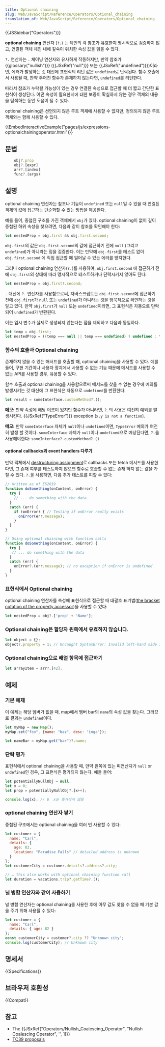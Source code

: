 ```yaml
---
title: Optional chaining
slug: Web/JavaScript/Reference/Operators/Optional_chaining
translation_of: Web/JavaScript/Reference/Operators/Optional_chaining
---
```


{{JSSidebar("Operators")}}

**optional chaining** 연산자 (**`?.`**) 는 체인의 각 참조가 유효한지 명시적으로 검증하지 않고, 연결된 객체 체인 내에 깊숙이 위치한 속성 값을 읽을 수 있다.

`?.` 연산자는 `.` 체이닝 연산자와 유사하게 작동하지만, 만약 참조가 {{glossary("nullish")}} ({{JSxRef("null")}} 또는 {{JSxRef("undefined")}})이라면, 에러가 발생하는 것 대신에 표현식의 리턴 값은 `undefined`로 단락된다. 함수 호출에서 사용될 때, 만약 주어진 함수가 존재하지 않는다면, `undefined`를 리턴한다.

따라서 참조가 누락될 가능성이 있는 경우 연결된 속성으로 접근할 때 더 짧고 간단한 표현식이 생성된다. 어떤 속성이 필요한지에 대한 보증이 확실하지 않는 경우 객체의 내용을 탐색하는 동안 도움이 될 수 있다.

optional chaining은 선언되지 않은 루트 객체에 사용할 수 없지만, 정의되지 않은 루트 객체와는 함께 사용할 수 있다.

{{EmbedInteractiveExample("pages/js/expressions-optionalchainingoperator.html")}}

## 문법

```js
    obj?.prop
    obj?.[expr]
    arr?.[index]
    func?.(args)
```

## 설명

optional chaining 연산자는 참조나 기능이 `undefined` 또는 `null`일 수 있을 때 연결된 객체의 값에 접근하는 단순화할 수 있는 방법을 제공한다.

예를 들어, 중첩된 구조를 가진 객체에서 `obj`가 있다. optional chaining이 없이 깊이 중첩된 하위 속성을 찾으려면, 다음과 같이 참조를 확인해야 한다:

```js
let nestedProp = obj.first && obj.first.second;
```

`obj.first`의 값은 `obj.first.second`의 값에 접근하기 전에 `null` (그리고 `undefined`)가 아니라는 점을 검증한다. 이는 만약에 `obj.first`를 테스트 없이 `obj.first.second` 에 직접 접근할 때 일어날 수 있는 에러를 방지한다.

그러나 optional chaining 연산자(`?.`)를 사용하여, `obj.first.second` 에 접근하기 전에 `obj.first`의 상태에 따라 명시적으로 테스트하거나 단락시키지 않아도 된다:

```js
let nestedProp = obj.first?.second;
```

`.` 대신에 `?.` 연산자를 사용함으로써, 자바스크립트는 `obj.first.second`에 접근하기 전에 `obj.first`가 `null` 또는 `undefined`가 아니라는 것을 암묵적으로 확인하는 것을 알고 있다. 만약 `obj.first`가 `null` 또는 `undefined`이라면, 그 표현식은 자동으로 단락되어 `undefined`가 반환된다.

이는 임시 변수가 실제로 생성되지 않는다는 점을 제외하고 다음과 동일하다.

```js
let temp = obj.first;
let nestedProp = ((temp === null || temp === undefined) ? undefined : temp.second);
```

### 함수의 호출과 Optional chaining

존재하지 않을 수 있는 매서드를 호출할 때, optional chaining을 사용할 수 있다. 예를 들어, 구현 기간이나 사용자 장치에서 사용할 수 없는 기능 때문에 메서드를 사용할 수 없는 API를 사용할 경우, 유용할 수 있다.

함수 호출과 optional chaining을 사용함으로써 메서드를 찾을 수 없는 경우에 예외를 발생시키는 것 대신에 그 표현식은 자동으로 `undefined`를 반환한다:

```js
let result = someInterface.customMethod?.();
```

<div class="blockIndicator note"><p><strong>메모:</strong> 만약 속성에 해당 이름이 있지만 함수가 아니라면, <code>?.</code>의 사용은 여전히 예외를 발생시킨다. {{JSxRef("TypeError")}} exception (<code>x.y</code><code> is not a function</code>).</p></div>

<div class="blockIndicator note"><p><strong>메모:</strong> 만약 <code>someInterface</code> 자체가 <code>null</code>이나 <code>undefined</code>이면, <code>TypeError</code> 예외가 여전히 발생 할 것이다. <code>someInterface</code> 자체가 <code>null</code>이나 <code>undefined</code>으로 예상된다면, <code>?.</code>을 사용해야한다: <code>someInterface?.customMethod?.()</code></p></div>

#### optional callbacks과 event handlers 다루기

만약 객체에서 [destructuring assignment](/en-US/docs/Web/JavaScript/Reference/Operators/Destructuring_assignment#object_destructuring)로 callbacks 또는 fetch 메서드를 사용한다면, 그 존재 여부를 테스트하지 않으면 함수로 호출할 수 없는 존재 하지 않는 값을 가질 수 있다. `?.`을 사용하면, 다음 추가 테스트를 피할 수 있다:

```js
// Written as of ES2019
function doSomething(onContent, onError) {
  try {
    // ... do something with the data
  }
  catch (err) {
    if (onError) { // Testing if onError really exists
      onError(err.message);
    }
  }
}
```

```js
// Using optional chaining with function calls
function doSomething(onContent, onError) {
  try {
   // ... do something with the data
  }
  catch (err) {
    onError?.(err.message); // no exception if onError is undefined
  }
}
```

### 표현식에서 Optional chaining

optional chaining 연산자를 속성에 표현식으로 접근할 때 대괄호 표기법([the bracket notation of the property accessor](/en-US/docs/Web/JavaScript/Reference/Operators/Property_Accessors#bracket_notation))을 사용할 수 있다:

```js
let nestedProp = obj?.['prop' + 'Name'];
```

### Optional chaining은 할당자 왼쪽에서 유효하지 않습니다.

```js
let object = {};
object?.property = 1; // Uncaught SyntaxError: Invalid left-hand side in assignment
```

### Optional chaining으로 배열 항목에 접근하기

```js
let arrayItem = arr?.[42];
```

## 예제

### 기본 예제

이 예제는 해당 멤버가 없을 때, map에서 멤버 bar의 `name`의 속성 값을 찾는다. 그러므로 결과는 `undefined`이다.

```js
let myMap = new Map();
myMap.set("foo", {name: "baz", desc: "inga"});

let nameBar = myMap.get("bar")?.name;
```

### 단락 평가

표현식에서 optional chaining을 사용할 때, 만약 왼쪽에 있는 피연산자가 `null` or `undefined`인 경우, 그 표현식은 평가되지 않는다. 예들 들어:

```js
let potentiallyNullObj = null;
let x = 0;
let prop = potentiallyNullObj?.[x++];

console.log(x); // 0  x는 증가하지 않음
```

### optional chaining 연산자 쌓기

중첩된 구조에서는 optional chaining을 여러 번 사용할 수 있다:

```js
let customer = {
  name: "Carl",
  details: {
    age: 82,
    location: "Paradise Falls" // detailed address is unknown
  }
};
let customerCity = customer.details?.address?.city;

// … this also works with optional chaining function call
let duration = vacations.trip?.getTime?.();
```

### 널 병합 연산자와 같이 사용하기

널 병합 연산자는 optional chaining를 사용한 후에 아무 값도 찾을 수 없을 때 기본 값을 주기 위해 사용될 수 있다:

```js
let customer = {
  name: "Carl",
  details: { age: 82 }
};
const customerCity = customer?.city ?? "Unknown city";
console.log(customerCity); // Unknown city
```

## 명세서

{{Specifications}}

## 브라우저 호환성

{{Compat}}

## 참고

- The {{JSxRef("Operators/Nullish_Coalescing_Operator", "Nullish Coalescing Operator", '', 1)}}
- [TC39 proposals](https://github.com/tc39/proposals)
